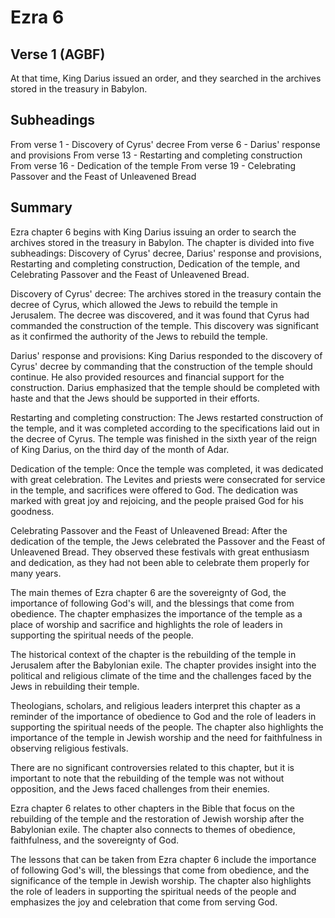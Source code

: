 # Ezra 6

## Verse 1 (AGBF)

At that time, King Darius issued an order, and they searched in the archives stored in the treasury in Babylon.

## Subheadings

From verse 1 - Discovery of Cyrus' decree
From verse 6 - Darius' response and provisions
From verse 13 - Restarting and completing construction
From verse 16 - Dedication of the temple
From verse 19 - Celebrating Passover and the Feast of Unleavened Bread

## Summary

Ezra chapter 6 begins with King Darius issuing an order to search the archives stored in the treasury in Babylon. The chapter is divided into five subheadings: Discovery of Cyrus' decree, Darius' response and provisions, Restarting and completing construction, Dedication of the temple, and Celebrating Passover and the Feast of Unleavened Bread.

Discovery of Cyrus' decree:
The archives stored in the treasury contain the decree of Cyrus, which allowed the Jews to rebuild the temple in Jerusalem. The decree was discovered, and it was found that Cyrus had commanded the construction of the temple. This discovery was significant as it confirmed the authority of the Jews to rebuild the temple.

Darius' response and provisions:
King Darius responded to the discovery of Cyrus' decree by commanding that the construction of the temple should continue. He also provided resources and financial support for the construction. Darius emphasized that the temple should be completed with haste and that the Jews should be supported in their efforts.

Restarting and completing construction:
The Jews restarted construction of the temple, and it was completed according to the specifications laid out in the decree of Cyrus. The temple was finished in the sixth year of the reign of King Darius, on the third day of the month of Adar.

Dedication of the temple:
Once the temple was completed, it was dedicated with great celebration. The Levites and priests were consecrated for service in the temple, and sacrifices were offered to God. The dedication was marked with great joy and rejoicing, and the people praised God for his goodness.

Celebrating Passover and the Feast of Unleavened Bread:
After the dedication of the temple, the Jews celebrated the Passover and the Feast of Unleavened Bread. They observed these festivals with great enthusiasm and dedication, as they had not been able to celebrate them properly for many years.

The main themes of Ezra chapter 6 are the sovereignty of God, the importance of following God's will, and the blessings that come from obedience. The chapter emphasizes the importance of the temple as a place of worship and sacrifice and highlights the role of leaders in supporting the spiritual needs of the people.

The historical context of the chapter is the rebuilding of the temple in Jerusalem after the Babylonian exile. The chapter provides insight into the political and religious climate of the time and the challenges faced by the Jews in rebuilding their temple.

Theologians, scholars, and religious leaders interpret this chapter as a reminder of the importance of obedience to God and the role of leaders in supporting the spiritual needs of the people. The chapter also highlights the importance of the temple in Jewish worship and the need for faithfulness in observing religious festivals.

There are no significant controversies related to this chapter, but it is important to note that the rebuilding of the temple was not without opposition, and the Jews faced challenges from their enemies.

Ezra chapter 6 relates to other chapters in the Bible that focus on the rebuilding of the temple and the restoration of Jewish worship after the Babylonian exile. The chapter also connects to themes of obedience, faithfulness, and the sovereignty of God.

The lessons that can be taken from Ezra chapter 6 include the importance of following God's will, the blessings that come from obedience, and the significance of the temple in Jewish worship. The chapter also highlights the role of leaders in supporting the spiritual needs of the people and emphasizes the joy and celebration that come from serving God.